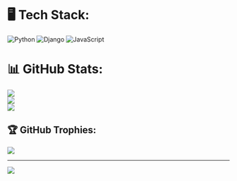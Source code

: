 # 🖥️ Tech Stack:
![Python](https://img.shields.io/badge/python-3676A0?style=for-the-badge&logo=python&logoColor=yellow) ![Django](https://img.shields.io/badge/django-%23092E20.svg?style=for-the-badge&logo=django&logoColor=white) ![JavaScript](https://img.shields.io/badge/Javascript-F7DF1E?style=for-the-badge&logo=javascript&logoColor=black)



# 📊 GitHub Stats:
![](https://github-readme-stats.vercel.app/api?username=DevHerbster&theme=dark&hide_border=false&include_all_comits=false&count_private=false)<br/>
![](https://github-readme-streak-stats.herokuapp.com/?user=DevHerbster&theme=dark&hide_border=false)<br/>
![](https://github-readme-stats.vercel.app/api/top-langs/?username=DevHerbster&theme=dark&hide_border=false&include_all_commits=false&count_private=false&layout=compact)
## 🏆 GitHub Trophies:
![](https://github-profile-trophy.vercel.app/?username=DevHerbster&theme=radical&columm=3)

---
[![](https://visitcount.itsvg.in/api?id=DevHerbster&icon=0&color=3)](https://visitcount.itsvg.in)

<!-- Proudly created with GPRM (https://gprm.itsvg.in) -->

